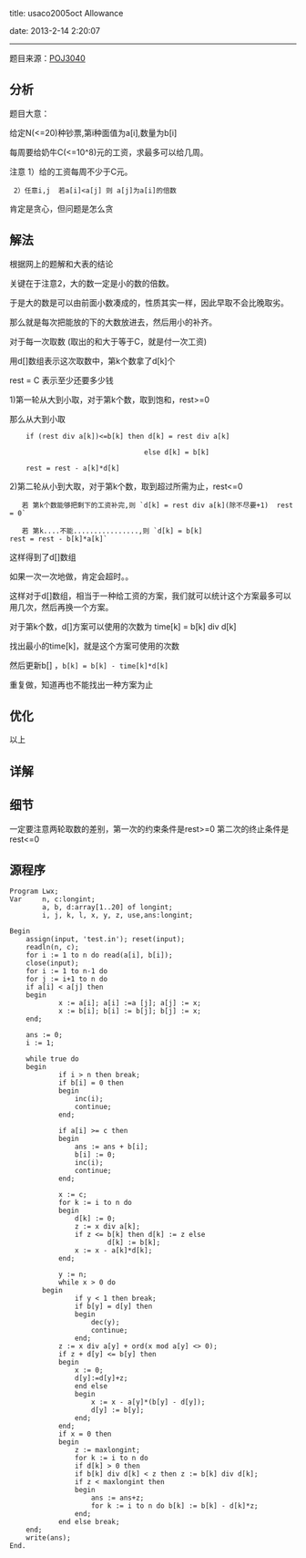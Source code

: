 ﻿title: usaco2005oct Allowance


date: 2013-2-14 2:20:07

---

题目来源：[POJ3040](http://poj.org/problem?id=3040 "Allowance")

## 分析

题目大意：

给定N(<=20)种钞票,第i种面值为a[i],数量为b[i]      

每周要给奶牛C(<=10^8)元的工资，求最多可以给几周。

注意 1）给的工资每周不少于C元。

     2）任意i,j  若a[i]<a[j] 则 a[j]为a[i]的倍数

肯定是贪心，但问题是怎么贪

<!--more-->


## 解法


根据网上的题解和大表的结论

关键在于注意2，大的数一定是小的数的倍数。

于是大的数是可以由前面小数凑成的，性质其实一样，因此早取不会比晚取劣。

那么就是每次把能放的下的大数放进去，然后用小的补齐。





对于每一次取数 (取出的和大于等于C，就是付一次工资)



用d[]数组表示这次取数中，第k个数拿了d[k]个

rest = C 表示至少还要多少钱



1)第一轮从大到小取，对于第k个数，取到饱和，rest>=0

  那么从大到小取 

```
	if (rest div a[k])<=b[k] then d[k] = rest div a[k] 

                                 else d[k] = b[k]

	rest = rest - a[k]*d[k]
```


2)第二轮从小到大取，对于第k个数，取到超过所需为止，rest<=0

       若 第k个数能够把剩下的工资补完,则 `d[k] = rest div a[k](除不尽要+1)  rest = 0`

       若 第k....不能................,则 `d[k] = b[k]                       rest = rest - b[k]*a[k]`

这样得到了d[]数组

如果一次一次地做，肯定会超时。。

这样对于d[]数组，相当于一种给工资的方案，我们就可以统计这个方案最多可以用几次，然后再换一个方案。



对于第k个数，d[]方案可以使用的次数为 time[k] = b[k] div d[k]

找出最小的time[k]，就是这个方案可使用的次数



然后更新b[] ，`b[k] = b[k] - time[k]*d[k]`



重复做，知道再也不能找出一种方案为止



## 优化 

以上


## 详解 



## 细节

一定要注意两轮取数的差别，第一次的约束条件是rest>=0 第二次的终止条件是rest<=0


## 源程序

```
Program Lwx;
Var 	n, c:longint;
    	a, b, d:array[1..20] of longint;
    	i, j, k, l, x, y, z, use,ans:longint;

Begin
  	assign(input, 'test.in'); reset(input);
  	readln(n, c);
  	for i := 1 to n do read(a[i], b[i]);
  	close(input);
  	for i := 1 to n-1 do
   	for j := i+1 to n do
   	if a[i] < a[j] then
   	begin
     		x := a[i]; a[i] :=a [j]; a[j] := x;
     		x := b[i]; b[i] := b[j]; b[j] := x;
   	end;

  	ans := 0;
  	i := 1;

  	while true do
  	begin
    		if i > n then break;
    		if b[i] = 0 then
    		begin
      			inc(i);
      			continue;
    		end;

    		if a[i] >= c then
    		begin
      			ans := ans + b[i];
      			b[i] := 0;
     			inc(i);
      			continue;
    		end;

    		x := c;
    		for k := i to n do
    		begin
      			d[k] := 0;
      			z := x div a[k];
      			if z <= b[k] then d[k] := z else
                        d[k] := b[k];
      			x := x - a[k]*d[k];
    		end;

    		y := n;
    		while x > 0 do
   		begin
      			if y < 1 then break;
      			if b[y] = d[y] then
      			begin
        			dec(y);
        			continue;
      			end;
      		z := x div a[y] + ord(x mod a[y] <> 0);
      		if z + d[y] <= b[y] then
      		begin
        		x := 0;
        		d[y]:=d[y]+z;
      			end else
      			begin
        			x := x - a[y]*(b[y] - d[y]);
        			d[y] := b[y];
      			end;
    		end;
    		if x = 0 then
    		begin
      			z := maxlongint;
      			for k := i to n do
      			if d[k] > 0 then
      			if b[k] div d[k] < z then z := b[k] div d[k];
      			if z < maxlongint then
      			begin
        			ans := ans+z;
        			for k := i to n do b[k] := b[k] - d[k]*z;
      			end;
    		end else break;
  	end;
  	write(ans);
End.
```